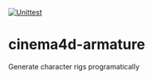 [![Unittest](https://github.com/beesperester/cinema4d-armature/actions/workflows/unittest.yml/badge.svg)](https://github.com/beesperester/cinema4d-armature/actions/workflows/unittest.yml)

# cinema4d-armature
Generate character rigs programatically 
